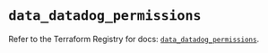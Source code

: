 # `data_datadog_permissions`

Refer to the Terraform Registry for docs: [`data_datadog_permissions`](https://registry.terraform.io/providers/datadog/datadog/3.38.0/docs/data-sources/permissions).
